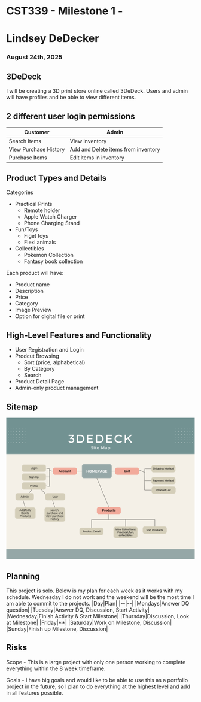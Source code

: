 # CST339 - Milestone 1 - 
# Lindsey DeDecker
### August 24th, 2025

## 3DeDeck
I will be creating a 3D print store online called 3DeDeck. Users and admin will have profiles and be able to view different items. 

## 2 different user login permissions
|Customer|Admin|
|--|--|
|Search Items|View inventory|
|View Purchase History|Add and Delete items from inventory|
|Purchase Items|Edit items in inventory|

## Product Types and Details

Categories
- Practical Prints
    - Remote holder
    - Apple Watch Charger
    - Phone Charging Stand
- Fun/Toys
    - Figet toys
    - Flexi animals
- Collectibles
    - Pokemon Collection
    - Fantasy book collection

Each product will have:
- Product name
- Description
- Price
- Category
- Image Preview
- Option for digital file or print

## High-Level Features and Functionality
- User Registration and Login
- Prodcut Browsing
    - Sort (price, alphabetical)
    - By Category
    - Search
- Product Detail Page
- Admin-only product management

## Sitemap

![3DeDeck Sitemap](.\sitemap.png)

## Planning 

This project is solo.  Below is my plan for each week as it works with my schedule.  Wednesday I do not work and the weekend will be the most time I am able to commit to the projects.
|Day|Plan|
|--|--|
|Mondays|Answer DQ question|
|Tuesday|Answer DQ, Discussion, Start Activity|
|Wednesday|Finish Activity & Start Milestone|
|Thursday|Discussion, Look at Milestone|
|Friday|**|
|Saturday|Work on Milestone, Discussion|
|Sunday|Finish up Milestone, Discussion|

## Risks
Scope - This is a large project with only one person working to complete everything within the 8 week timeframe.  

Goals - I have big goals and would like to be able to use this as a portfolio project in the future, so I plan to do everything at the highest level and add in all features possible. 


